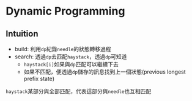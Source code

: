 # Dynamic Programming

## Intuition

- build: 利用`dp`紀錄`needle`的狀態轉移過程
- search: 透過`dp`去匹配`haystack`，透過`dp`可知道
  - `haystack[i]`如果與`dp`匹配可以繼續下去
  - 如果不匹配，便透過`dp`儲存的訊息找到上一個狀態(previous longest prefix state)

`haystack`某部分與全部匹配，代表這部分與`needle`也互相匹配
